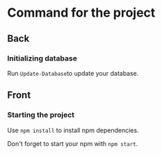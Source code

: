 # Command for the project

## Back

### Initializing database

Run `Update-Database`to update your database.

## Front

### Starting the project

Use `npm install` to install npm dependencies.

Don't forget to start your npm with `npm start`.
